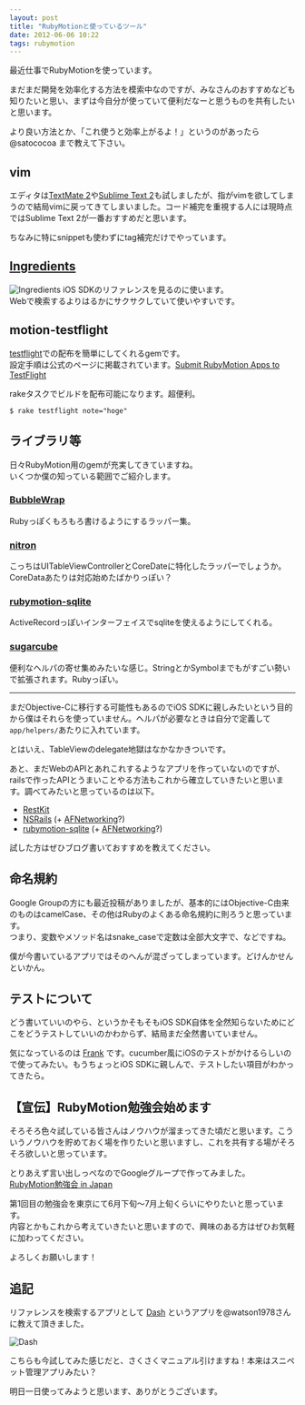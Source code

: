 ```yaml
---
layout: post
title: "RubyMotionと使っているツール"
date: 2012-06-06 10:22
tags: rubymotion
---
```

最近仕事でRubyMotionを使っています。

まだまだ開発を効率化する方法を模索中なのですが、みなさんのおすすめなども知りたいと思い、まずは今自分が使っていて便利だなーと思うものを共有したいと思います。

より良い方法とか、「これ使うと効率上がるよ！」というのがあったら @satococoa まで教えて下さい。


## vim
エディタは[TextMate 2](http://blog.macromates.com/2011/textmate-2-0-alpha/)や[Sublime Text 2](http://www.sublimetext.com/2)も試しましたが、指がvimを欲してしまうので結局vimに戻ってきてしまいました。コード補完を重視する人には現時点ではSublime Text 2が一番おすすめだと思います。

ちなみに特にsnippetも使わずにtag補完だけでやっています。


## [Ingredients](http://fileability.net/ingredients/)
![Ingredients](/images/201206/ingredients.png)
iOS SDKのリファレンスを見るのに使います。  
Webで検索するよりはるかにサクサクしていて使いやすいです。


## motion-testflight
[testflight](https://testflightapp.com)での配布を簡単にしてくれるgemです。  
設定手順は公式のページに掲載されています。[Submit RubyMotion Apps to TestFlight](http://www.rubymotion.com/developer-center/articles/testflight/)

rakeタスクでビルドを配布可能になります。超便利。

```
$ rake testflight note="hoge"
```


## ライブラリ等
日々RubyMotion用のgemが充実してきていますね。  
いくつか僕の知っている範囲でご紹介します。

### [BubbleWrap](https://github.com/mattetti/BubbleWrap)
Rubyっぽくもろもろ書けるようにするラッパー集。

### [nitron](https://github.com/mattgreen/nitron)
こっちはUITableViewControllerとCoreDateに特化したラッパーでしょうか。CoreDataあたりは対応始めたばかりっぽい？

### [rubymotion-sqlite](https://github.com/railsfactory/rubymotion-sqlite)
ActiveRecordっぽいインターフェイスでsqliteを使えるようにしてくれる。

### [sugarcube](https://github.com/fusionbox/sugarcube)
便利なヘルパの寄せ集めみたいな感じ。StringとかSymbolまでもがすごい勢いで拡張されます。Rubyっぽい。


---

まだObjective-Cに移行する可能性もあるのでiOS SDKに親しみたいという目的から僕はそれらを使っていません。ヘルパが必要なときは自分で定義して`app/helpers/`あたりに入れています。

とはいえ、TableViewのdelegate地獄はなかなかきついです。

あと、まだWebのAPIとあれこれするようなアプリを作っていないのですが、railsで作ったAPIとうまいことやる方法もこれから確立していきたいと思います。調べてみたいと思っているのは以下。

- [RestKit](https://github.com/RestKit/RestKit)
- [NSRails](https://github.com/dingbat/nsrails) (+ [AFNetworking](https://github.com/AFNetworking/AFNetworking)?)
- [rubymotion-sqlite](https://github.com/railsfactory/rubymotion-sqlite) (+ [AFNetworking](https://github.com/AFNetworking/AFNetworking)?)

試した方はぜひブログ書いておすすめを教えてください。


## 命名規約
Google Groupの方にも最近投稿がありましたが、基本的にはObjective-C由来のものはcamelCase、その他はRubyのよくある命名規約に則ろうと思っています。  
つまり、変数やメソッド名はsnake\_caseで定数は全部大文字で、などですね。

僕が今書いているアプリではそのへんが混ざってしまっています。どけんかせんといかん。


## テストについて
どう書いていいのやら、というかそもそもiOS SDK自体を全然知らないためにどこをどうテストしていいのかわからず、結局まだ全然書いていません。

気になっているのは [Frank](https://github.com/moredip/Frank) です。cucumber風にiOSのテストがかけるらしいので使ってみたい。もうちょっとiOS SDKに親しんで、テストしたい項目がわかってきたら。


## 【宣伝】RubyMotion勉強会始めます
そろそろ色々試している皆さんはノウハウが溜まってきた頃だと思います。こういうノウハウを貯めておく場を作りたいと思いますし、これを共有する場がそろそろ欲しいと思っています。

とりあえず言い出しっぺなのでGoogleグループで作ってみました。 [RubyMotion勉強会 in Japan](https://groups.google.com/d/forum/rubymotionjp)

第1回目の勉強会を東京にて6月下旬〜7月上旬くらいにやりたいと思っています。  
内容とかもこれから考えていきたいと思いますので、興味のある方はぜひお気軽に加わってください。

よろしくお願いします！


## 追記
リファレンスを検索するアプリとして [Dash](http://itunes.apple.com/jp/app/dash/id458034879) というアプリを@watson1978さんに教えて頂きました。

![Dash](/images/201206/dash.png)

こちらも今試してみた感じだと、さくさくマニュアル引けますね！本来はスニペット管理アプリみたい？

明日一日使ってみようと思います、ありがとうございます。
